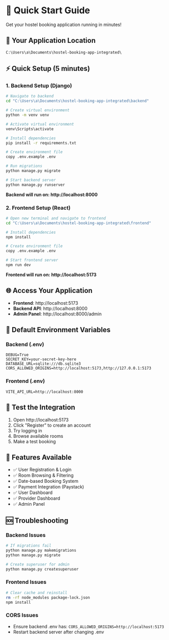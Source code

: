 # 🚀 Quick Start Guide

Get your hostel booking application running in minutes!

## 📍 Your Application Location
```
C:\Users\a\Documents\hostel-booking-app-integrated\
```

## ⚡ Quick Setup (5 minutes)

### 1. Backend Setup (Django)
```bash
# Navigate to backend
cd "C:\Users\a\Documents\hostel-booking-app-integrated\backend"

# Create virtual environment
python -m venv venv

# Activate virtual environment
venv\Scripts\activate

# Install dependencies
pip install -r requirements.txt

# Create environment file
copy .env.example .env

# Run migrations
python manage.py migrate

# Start backend server
python manage.py runserver
```
**Backend will run on: http://localhost:8000**

### 2. Frontend Setup (React)
```bash
# Open new terminal and navigate to frontend
cd "C:\Users\a\Documents\hostel-booking-app-integrated\frontend"

# Install dependencies
npm install

# Create environment file
copy .env.example .env

# Start frontend server
npm run dev
```
**Frontend will run on: http://localhost:5173**

## 🌐 Access Your Application
- **Frontend**: http://localhost:5173
- **Backend API**: http://localhost:8000
- **Admin Panel**: http://localhost:8000/admin

## 🔑 Default Environment Variables

### Backend (.env)
```env
DEBUG=True
SECRET_KEY=your-secret-key-here
DATABASE_URL=sqlite:///db.sqlite3
CORS_ALLOWED_ORIGINS=http://localhost:5173,http://127.0.0.1:5173
```

### Frontend (.env)
```env
VITE_API_URL=http://localhost:8000
```

## 🧪 Test the Integration
1. Open http://localhost:5173
2. Click "Register" to create an account
3. Try logging in
4. Browse available rooms
5. Make a test booking

## 📱 Features Available
- ✅ User Registration & Login
- ✅ Room Browsing & Filtering
- ✅ Date-based Booking System
- ✅ Payment Integration (Paystack)
- ✅ User Dashboard
- ✅ Provider Dashboard
- ✅ Admin Panel

## 🆘 Troubleshooting

### Backend Issues
```bash
# If migrations fail
python manage.py makemigrations
python manage.py migrate

# Create superuser for admin
python manage.py createsuperuser
```

### Frontend Issues
```bash
# Clear cache and reinstall
rm -rf node_modules package-lock.json
npm install
```

### CORS Issues
- Ensure backend .env has: `CORS_ALLOWED_ORIGINS=http://localhost:5173`
- Restart backend server after changing .env

